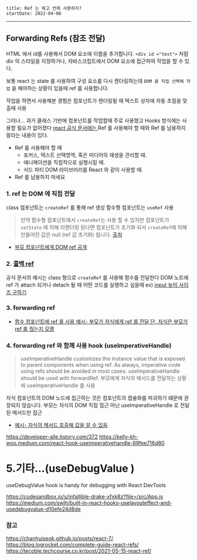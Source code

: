 ```
title: Ref 는 뭐고 언제 사용하지? 
startDate: 2022-04-06
```
--- 

## Forwarding Refs (참조 전달)

HTML 에서 id를 사용해서 DOM 요소에 이름을 추가합니다. 
`<div id ="test">` 처럼 div 의 스타일을 지정하거나, 자바스크립트에서 DOM 요소에 접근하여 작업을 할 수 있다.

보통 react 는 state 를 사용하여 구성 요소를 다시 렌더링하는데 
 `DOM 을 직접 선택해 작업` 을 해야하는 상황이 있을때 ref 를 사용합니다.
 
 작업을 하면서 사용해본 경험은
 컴포넌트가 렌더링될 때 텍스트 상자에 자동 초점을 맞출때 사용
 
 그러나...
 과거 클래스 기반에 컴포넌트를 작업할때 주로 사용했고 Hooks 방식에는 사용할 필요가 없어졌다
 [react 공식 문서에는 ](https://ko.reactjs.org/docs/refs-and-the-dom.html) 
 Ref 를 사용해야 할 때와 Ref 를 남용하지 말라는 내용이 있다.
  
  * Ref 를 사용해야 할 때
    * 포커스, 텍스트 선택영역, 혹은 미디어의 재생을 관리할 때.
    * 애니메이션을 직접적으로 실행시킬 때.
    * 서드 파티 DOM 라이브러리를 React 와 같이 사용할 때.
  * Ref 를 남용하지 마세요


### 1. ref 는 DOM 에 직접 전달

class 컴포넌트는 `createRef` 를 통해 ref 생성
함수형 컴포넌트는  `useRef` 사용
> 만약 함수형 컴포넌트에서 `createRef`는 사용 할 수 있지만
컴포넌트가 `setState` 에 의해 리랜더링 된다면 컴포넌트가 초기화 되서
`createRef`에 의해 만들어진 값은 null (ref 값 초기화)  됩니다.
[출처](https://kyounghwan01.github.io/blog/React/useRef-createRef/#%E1%84%92%E1%85%A1%E1%86%B7%E1%84%89%E1%85%AE%E1%84%92%E1%85%A7%E1%86%BC-%E1%84%8F%E1%85%A5%E1%86%B7%E1%84%91%E1%85%A9%E1%84%82%E1%85%A5%E1%86%AB%E1%84%90%E1%85%B3
)

* [부모 컴포넌트에게 DOM ref 공개](https://ko.reactjs.org/docs/refs-and-the-dom.html#exposing-dom-refs-to-parent-components)

### 2. [콜백 ref](https://ko.reactjs.org/docs/refs-and-the-dom.html#callback-refs)
공식 문서의 예시는 class 형으로 `createRef` 를 사용해 함수를 전달한다
DOM 노트에 ref 가 attach 되거나 detach 될 때 어떤 코드를 실행하고 싶을때
ex) [input 높이 사이즈 구하기 ](https://www.zerocho.com/category/React/post/5fa901f8c610950004a07e8d)
### 3. forwarding ref
* [함수 컴포넌트에 ref 를 사용 예시- 부모가 자식에게 ref 를 전달 단, 자식은 부모가 ref 를 줬는지 모름](https://codesandbox.io/s/bumoga-ref-reul-jungeonji-moreum-5srhwk?file=/src/App.js)

### 4. forwarding ref 와 함께 사용 hook (useImperativeHandle)

> useImperativeHandle customizes the instance value that is exposed to parent components when using ref. As always, imperative code using refs should be avoided in most cases. useImperativeHandle should be used with forwardRef.
부모에게 자식의 메서드를 전달하는 상황에 useImperativeHandle 를 사용

자식 컴포넌트의 DOM 노드에 접근하는 것은 컴포넌트의 캡슐화를 파괴하기 떄문에 권장되지 않습니다.
부모는 자식의 DOM 직접 접근 아닌 useImperativeHandle 로 전달된 메서드만 접근
* [예시- 자식의 메서드 호출해 값을 알 수 있음 ](https://codesandbox.io/s/sweet-wind-nxxsgc?file=/src/App.js)

https://developer-alle.tistory.com/372
https://kelly-kh-woo.medium.com/react-hook-useimperativehandle-89fee716d80


# 5.기타...(useDebugValue )
 useDebugValue hook is handy for debugging with React DevTools 

https://codesandbox.io/s/infallible-drake-xfxk8z?file=/src/App.js
https://medium.com/swlh/built-in-react-hooks-uselayouteffect-and-usedebugvalue-d10efe24d8de

### 참고

https://chanhuiseok.github.io/posts/react-7/
https://blog.logrocket.com/complete-guide-react-refs/
https://tecoble.techcourse.co.kr/post/2021-05-15-react-ref/
